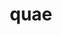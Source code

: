 ---
title: quae
meaning: who (statement)
ch: 1
pos: noun
abbgender: f.
abbgender2: fem.
gender: feminine
declension: first
---